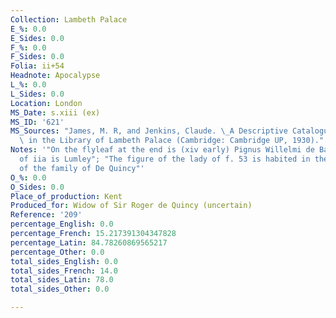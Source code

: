 ```yaml
---
Collection: Lambeth Palace
E_%: 0.0
E_Sides: 0.0
F_%: 0.0
F_Sides: 0.0
Folia: ii+54
Headnote: Apocalypse
L_%: 0.0
L_Sides: 0.0
Location: London
MS_Date: s.xiii (ex)
MS_ID: '621'
MS_Sources: "James, M. R, and Jenkins, Claude. \_A Descriptive Catalogue of the Manuscripts\
  \ in the Library of Lambeth Palace (Cambridge: Cambridge UP, 1930)."
Notes: '"On the flyleaf at the end is (xiv early) Pignus Willelmi de Barton. At top
  of iia is Lumley"; "The figure of the lady of f. 53 is habited in the armorial bearing
  of the family of De Quincy"'
O_%: 0.0
O_Sides: 0.0
Place_of_production: Kent
Produced_for: Widow of Sir Roger de Quincy (uncertain)
Reference: '209'
percentage_English: 0.0
percentage_French: 15.217391304347828
percentage_Latin: 84.78260869565217
percentage_Other: 0.0
total_sides_English: 0.0
total_sides_French: 14.0
total_sides_Latin: 78.0
total_sides_Other: 0.0

---
```

